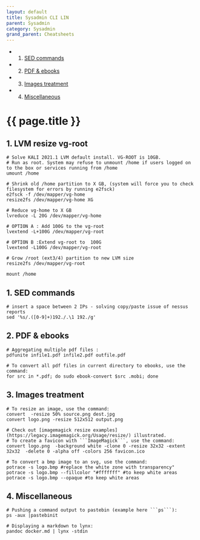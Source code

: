 ```yaml
---
layout: default
title: Sysadmin CLI LIN
parent: Sysadmin
category: Sysadmin
grand_parent: Cheatsheets
---
```

<!-- vscode-markdown-toc -->
* 1. [SED commands](#SEDcommands)
* 2. [PDF & ebooks](#PDFebooks)
* 3. [Images treatment](#Imagestreatment)
* 4. [Miscellaneous](#Miscellaneous)

<!-- vscode-markdown-toc-config
	numbering=true
	autoSave=true
	/vscode-markdown-toc-config -->
<!-- /vscode-markdown-toc -->

# {{ page.title }}


##  1. <a name='SEDcommands'></a>LVM resize vg-root

```
# Solve KALI 2021.1 LVM default install. VG-ROOT is 10GB. 
# Run as root. System may refuse to unmount /home if users logged on to the box or services running from /home
umount /home

# Shrink old /home partition to X GB, (system will force you to check filesystem for errors by running e2fsck)
e2fsck -f /dev/mapper/vg-home
resize2fs /dev/mapper/vg-home XG

# Reduce vg-home to X GB
lvreduce -L 20G /dev/mapper/vg-home

# OPTION A : Add 100G to the vg-root
lvextend -L+100G /dev/mapper/vg-root

# OPTION B :Extend vg-root to  100G
lvextend -L100G /dev/mapper/vg-root

# Grow /root (ext3/4) partition to new LVM size
resize2fs /dev/mapper/vg-root

mount /home
```

##  1. <a name='SEDcommands'></a>SED commands

```
# insert a space between 2 IPs - solving copy/paste issue of nessus reports
sed '%s/.([0-9]+)192./.\1 192./g' 
```

##  2. <a name='PDFebooks'></a>PDF & ebooks

```
# Aggregating multiple pdf files :
pdfunite infile1.pdf infile2.pdf outfile.pdf

# To convert all pdf files in current directory to ebooks, use the command:
for src in *.pdf; do sudo ebook-convert $src .mobi; done
```

##  3. <a name='Imagestreatment'></a>Images treatment 

```
# To resize an image, use the command:
convert  -resize 50% source.png dest.jpg
convert logo.png -resize 512x512 output.png

# Check out [imagemagick resize examples](https://legacy.imagemagick.org/Usage/resize/) illustrated.
# To create a favicon with ```ImageMagick```, use the command:
convert logo.png  -background white -clone 0 -resize 32x32 -extent 32x32  -delete 0 -alpha off -colors 256 favicon.ico

# To convert a bmp image to an svg, use the command:
potrace -s logo.bmp #replace the white zone with transparency"
potrace -s logo.bmp --fillcolor "#fffffff" #to keep white areas
potrace -s logo.bmp --opaque #to keep white areas
```

##  4. <a name='Miscellaneous'></a>Miscellaneous

```
# Pushing a command output to pastebin (example here ```ps```):
ps -aux |pastebinit

# Displaying a markdown to lynx: 
pandoc docker.md | lynx -stdin
```